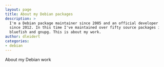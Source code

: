 ```yaml
---
layout: page
title: About my Debian packages
description: >
  I'm a Debian package maintainer since 2005 and an official developer
  since 2012. In this time I've maintained over fifty source packages including
  bluefish and gnupg. This is about my work.
author: dleidert
categories:
- debian
---
```


About my Debian work

